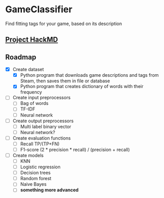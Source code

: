 # GameClassifier
Find fitting tags for your game, based on its description

## [Project HackMD](https://hackmd.io/vwPnLpSrQzGLLLdzyfqvCw?view)

## Roadmap
* [x] Create dataset
  * [x] Python program that downloads game descriptions and tags from Steam, then saves them in file or database
  * [x] Python program that creates dictionary of words with their frequency
* [ ] Create input preprocessors
  * [ ] Bag of words
  * [ ] TF-IDF
  * [ ] Neural network
* [ ] Create output preprocessors
  * [ ] Multi label binary vector
  * [ ] Neural network?
* [ ] Create evaluation functions
  * [ ] Recall TP/(TP+FN)
  * [ ] F1-score (2 * precision * recall) / (precision + recall)
* [ ] Create models
  * [ ] KNN
  * [ ] Logistic regression
  * [ ] Decision trees
  * [ ] Random forest
  * [ ] Naive Bayes
  * [ ] **something more advanced**